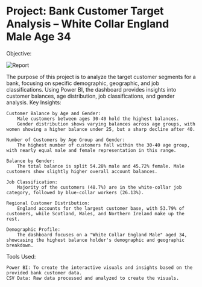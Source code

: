 # Project: Bank Customer Target Analysis – White Collar England Male Age 34
Objective:

![Report](https://github.com/user-attachments/assets/7331c6f8-2402-454c-aa2f-47d9ee36d7a1)



The purpose of this project is to analyze the target customer segments for a bank, focusing on specific demographic, geographic, and job classifications. Using Power BI, the dashboard provides insights into customer balances, age distribution, job classifications, and gender analysis.
Key Insights:

    Customer Balance by Age and Gender:
        Male customers between ages 30-40 hold the highest balances.
        Gender distribution shows varying balances across age groups, with women showing a higher balance under 25, but a sharp decline after 40.

    Number of Customers by Age Group and Gender:
        The highest number of customers fall within the 30-40 age group, with nearly equal male and female representation in this range.

    Balance by Gender:
        The total balance is split 54.28% male and 45.72% female. Male customers show slightly higher overall account balances.

    Job Classification:
        Majority of the customers (48.7%) are in the white-collar job category, followed by blue-collar workers (26.13%).

    Regional Customer Distribution:
        England accounts for the largest customer base, with 53.79% of customers, while Scotland, Wales, and Northern Ireland make up the rest.

    Demographic Profile:
        The dashboard focuses on a "White Collar England Male" aged 34, showcasing the highest balance holder's demographic and geographic breakdown.

Tools Used:

    Power BI: To create the interactive visuals and insights based on the provided bank customer data.
    CSV Data: Raw data processed and analyzed to create the visuals.
